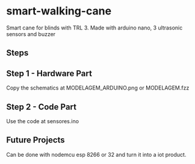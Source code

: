 # smart-walking-cane
Smart cane for blinds with TRL 3. Made with arduino nano, 3 ultrasonic sensors and buzzer

## Steps

## Step 1 - Hardware Part

Copy the schematics at MODELAGEM_ARDUINO.png or MODELAGEM.fzz

## Step 2 - Code Part

Use the code at sensores.ino

## Future Projects

Can be done with nodemcu esp 8266 or 32 and turn it into a iot product.
